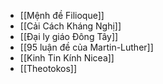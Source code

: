 - [[Mệnh đề Filioque]]
- [[Cải Cách Kháng Nghị]]
- [[Đại ly giáo Đông Tây]]
- [[95 luận đề của Martin-Luther]]
- [[Kinh Tin Kính Nicea]]
- [[Theotokos]]
